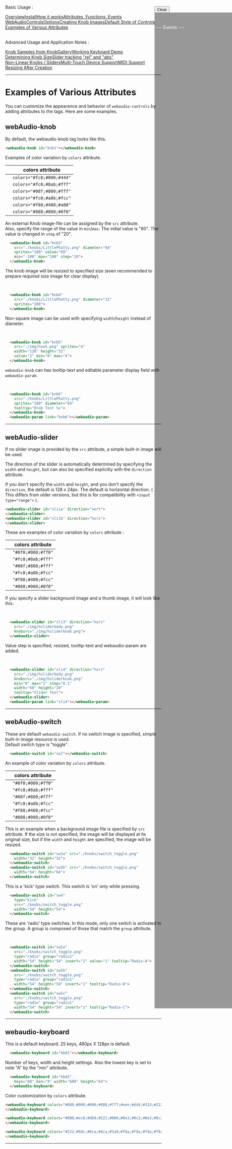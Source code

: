 <link rel="stylesheet" href="./docstyle.css">

<script>
  WebAudioControlsOptions={

  };
</script>

<script src="./webaudio-controls.js"></script>

Basic Usage :
<div style="display:flex;width:100%;flex-wrap:wrap">
<div class="item"><a href="./index.html">Overview</a></div>
<div class="item"><a href="./install.html">Install</a></div>
<div class="item"><a href="./components.html">How it works</a></div>
<div class="item"><a href="./specs.html">Attributes, Functions, Events</a></div>
<div class="item"><a href="./options.html">WebAudioControlsOptions</a></div>
<div class="item"><a href="./knobimage.html">Creating Knob Images</a></div>
<div class="item"><a href="./defstyle.html">Default Style of Controls</a></div>
<div class="item cur"><a href="./example.html">Examples of Various Attributes</a></div>
</div>
<br/>

Advanced Usage and Application Notes :
<div style="display:flex;width:100%;flex-wrap:wrap">
<div class="item"><a href="./knobsamples.html">Knob Samples from KnobGallery</a></div>
<div class="item"><a href="./keyboard.html">Working Keyboard Demo</a></div>
<div class="item"><a href="./knobsize.html">Determining Knob Size</a></div>
<div class="item"><a href="./tracking.html">Slider tracking "rel" and "abs"</a></div>
<div class="item"><a href="./nonlinear.html">Non-Linear Knobs / Sliders</a></div>
<div class="item"><a href="./multifader.html">Multi-Touch Device Support</a></div>
<div class="item"><a href="./midisupport.html">MIDI Support</a></div>
<div class="item"><a href="./resizetest.html">Resizing After Creation</a></div>
</div>

---

<div id="side" style="position:fixed;right:0%;top:90px;height:80%">
  <div id="consframe" style="color:#fff;width:240px;height:100%;background:rgba(0,0,0,0.4);overflow:scroll;margin:0;padding:5px">
    <div id="cons"><br/><br/>--- Events ---<br/></div>
  </div>
  <button onclick="Clear()" style="position:absolute;left:0;top:-20px">Clear</button>
</div>


# Examples of Various Attributes

You can customize the appearance and behavior of `webaudio-controls` by adding attributes to the tags. Here are some examples.  
  


## webAudio-knob

By default, the webaudio-knob tag looks like this.

<webaudio-knob id="knb1"></webaudio-knob>

```html
<webaudio-knob id="knb1"></webaudio-knob>
```

Examples of color variation by `colors` attribute.

|    | colors attribute
|----|------------------------
|<webaudio-knob id="knb2a" colors="#fc0;#000;#444"></webaudio-knob>|`colors="#fc0;#000;#444"`
|<webaudio-knob id="knb2b" colors="#fc0;#8ab;#fff"></webaudio-knob>|`colors="#fc0;#8ab;#fff"`
|<webaudio-knob id="knb2c" colors="#08f;#800;#fff"></webaudio-knob>|`colors="#08f;#800;#fff"`
|<webaudio-knob id="knb2d" colors="#fc0;#a0b;#fcc"></webaudio-knob>|`colors="#fc0;#a0b;#fcc"`
|<webaudio-knob id="knb2e" colors="#f88;#400;#a00"></webaudio-knob>|`colors="#f88;#400;#a00"`
|<webaudio-knob id="knb2f" colors="#888;#000;#0f0"></webaudio-knob>|`colors="#888;#000;#0f0"`

An external Knob image-file can be assigned by the `src` attribute.  
Also, specify the range of the value in `min`/`max`. The initial value is "60". The value is changed in `step` of "20".  

<webaudio-knob id="knob3" src="./knobs/LittlePhatty.png"
 sprites="100" value="60" min="-100" max="100" step="20" diameter="64" valuetip="1"></webaudio-knob>

```html
  <webaudio-knob id="knb3"
    src="./knobs/LittlePhatty.png" diameter="64"
    sprites="100" value="60"
    min="-100" max="100" step="20">
  </webaudio-knob>
```

The knob image will be resized to specified size (even recommended to prepare required size image for clear display).  

<webaudio-knob id="knb4" src="./knobs/LittlePhatty.png" sprites="100" diameter="32"></webaudio-knob><br/>

```html
  <webaudio-knob id="knb4"
    src="./knobs/LittlePhatty.png" diameter="32"
    sprites="100">
  </webaudio-knob>
```

Non-square image can be used with specifying `width`/`height` instead of diameter.  

<webaudio-knob id="knb5" src="./img/hsw5.png" sprites="4" value="2" min="0" max="4" width="128" height="32"></webaudio-knob><br/>

```html
  <webaudio-knob id="knb5" 
    src="./img/hsw5.png" sprites="4" 
    width="128" height="32"
    value="2" min="0" max="4">
  </webaudio-knob>
```

`webaudio-knob` can has tooltip-text and editable parameter display field with `webaudio-param`.  

<webaudio-knob id="knb6" src="./knobs/LittlePhatty.png" sprites="100" diameter="64" valuetip="0" tooltip="Knob Test : %s"></webaudio-knob>
<webaudio-param link="knb6"></webaudio-param><br/>

```html
  <webaudio-knob id="knb6"
    src="./knobs/LittlePhatty.png"
    sprites="100" diameter="64"
    tooltip="Knob Test %s">
  </webaudio-knob>
  <webaudio-param link="knb6"></webaudio-param>
```

---

## webAudio-slider

If no slider image is provided by the `src` attribute, a simple built-in image will be used. 

The direction of the slider is automatically determined by specifying the `width` and `height`, but can also be specified explicitly with the `direction` attribute.  

If you don't specify the `width` and `height`, and you don't specify the `direction`, the default is 128 x 24px. The default is horizontal direction. ( This differs from older versions, but this is for compatibility with `<input type="range">` ).

<webaudio-slider id="sli1a" direction="vert"></webaudio-slider>
<webaudio-slider id="sli1b" direction="horz"></webaudio-slider>

```html
<webaudio-slider id="sli1a" direction="vert">
</webaudio-slider>
<webaudio-slider id="sli1b" direction="horz">
</webaudio-slider>
```

These are examples of color variation by `colors` attribute :

|    | colors attribute
|----|----
|<webaudio-slider id="sli2a" colors="#0f0;#000;#ff0" width="200" height="30"></webaudio-slider>|`"#0f0;#000;#ff0"`
|<webaudio-slider id="sli2b" colors="#fc0;#8ab;#fff" width="200" height="30"></webaudio-slider>|`"#fc0;#8ab;#fff"`
|<webaudio-slider id="sli2c" colors="#08f;#800;#fff" width="200" height="30"></webaudio-slider>|`"#08f;#800;#fff"`
|<webaudio-slider id="sli2d" colors="#fc0;#a0b;#fcc" width="200" height="30"></webaudio-slider>|`"#fc0;#a0b;#fcc"`
|<webaudio-slider id="sli2e" colors="#f88;#400;#fcc" width="200" height="30"></webaudio-slider>|`"#f88;#400;#fcc"`
|<webaudio-slider id="sli2f" colors="#888;#000;#0f0" width="200" height="30"></webaudio-slider>|`"#888;#000;#0f0"`

If you specify a slider background image and a thumb image, it will look like this.

<webaudio-slider id="sli3" direction="horz" src="./img/hsliderbody.png" knobsrc="./img/hsliderknob.png"></webaudio-slider><br/>

```html
  <webaudio-slider id="sli3" direction="horz"
    src="./img/hsliderbody.png"
    knobsrc="./img/hsliderknob.png">
  </webaudio-slider>
```

Value step is specified, resized, tooltip-text and webaudio-param are added.  

<webaudio-slider id="sli4" direction="horz" src="./img/hsliderbody.png" knobsrc="./img/hsliderknob.png" min="0" max="1" step="0.1" width="60" height="20" valuetip="0" tooltip="Slider Test"></webaudio-slider>
<webaudio-param link="sli4"></webaudio-param><br/>

```html
  <webaudio-slider id="sli4" direction="horz"
    src="./img/hsliderbody.png"
    knobsrc="./img/hsliderknob.png"
    min="0" max="1" step="0.1"
    width="60" height="20"
    tooltip="Slider Test">
  </webaudio-slider>
  <webaudio-param link="sli4"></webaudio-param>
```

---

## webAudio-switch

These are default `webaudio-switch`. If no switch image is specified, simple built-in image resource is used.  
Default switch type is "toggle".  

<webaudio-switch id="sw1"></webaudio-switch>

```html
  <webaudio-switch id="sw1"></webaudio-switch>
```

An example of color variation by `colors` attribute.

|    | colors attribute
|----|----
|<webaudio-switch id="sw2a" colors="#0f0;#000;#ff0" width="50" height="50"></webaudio-switch>|`"#0f0;#000;#ff0"`
|<webaudio-switch id="sw2b" colors="#fc0;#8ab;#fff" width="50" height="50"></webaudio-switch>|`"#fc0;#8ab;#fff"`
|<webaudio-switch id="sw2c" colors="#08f;#800;#fff" width="50" height="50"></webaudio-switch>|`"#08f;#800;#fff"`
|<webaudio-switch id="sw2d" colors="#fc0;#a0b;#fcc" width="50" height="50"></webaudio-switch>|`"#fc0;#a0b;#fcc"`
|<webaudio-switch id="sw2e" colors="#f88;#400;#fcc" width="50" height="50"></webaudio-switch>|`"#f88;#400;#fcc"`
|<webaudio-switch id="sw2f" colors="#888;#000;#0f0" width="50" height="50"></webaudio-switch>|`"#888;#000;#0f0"`


This is an example when a background image file is specified by `src` attribute. If the size is not specified, the image will be displayed at its original size, but if the `width` and `height` are specified, the image will be resized.

<webaudio-switch id="sw3a" src="./knobs/switch_toggle.png" width="32" height="32"></webaudio-switch>
<webaudio-switch id="sw3b" src="./knobs/switch_toggle.png" width="64" height="64"></webaudio-switch>  

```html
  <webaudio-switch id="sw3a" src="./knobs/switch_toggle.png"
    width="32" height="32">
  </webaudio-switch>
  <webaudio-switch id="sw3b" src="./knobs/switch_toggle.png"
    width="64" height="64">
  </webaudio-switch>
```

This is a 'kick' type switch. This switch is 'on' only while pressing.  

<webaudio-switch id="sw4" src="./knobs/switch_toggle.png" type="kick" width="54" height="54"></webaudio-switch>  

```html
  <webaudio-switch id="sw4"
    type="kick" 
    src="./knobs/switch_toggle.png"
    width="54" height="54">
  </webaudio-switch>
```

These are 'radio' type switches. In this mode, only one switch is activated in the group. A group is composed of those that match the `group` attribute.  

<webaudio-switch id="sw5a" src="./knobs/switch_toggle.png" type="radio" group="radio1" width="54" height="54" invert="1" value="1" tooltip="Radio-A"></webaudio-switch>
<webaudio-switch id="sw5b" src="./knobs/switch_toggle.png" type="radio" group="radio1" width="54" height="54" invert="1" tooltip="Radio-B"></webaudio-switch>
<webaudio-switch id="sw5c" src="./knobs/switch_toggle.png" type="radio" group="radio1" width="54" height="54" invert="1" tooltip="Radio-C"></webaudio-switch><br/>

```html
  <webaudio-switch id="sw5a"
    src="./knobs/switch_toggle.png"
    type="radio" group="radio1"
    width="54" height="54" invert="1" value="1" tooltip="Radio-A">
  </webaudio-switch>
  <webaudio-switch id="sw5b"
    src="./knobs/switch_toggle.png"
    type="radio" group="radio1"
    width="54" height="54" invert="1" tooltip="Radio-B">
  </webaudio-switch>
  <webaudio-switch id="sw5c"
    src="./knobs/switch_toggle.png"
    type="radio" group="radio1"
    width="54" height="54" invert="1" tooltip="Radio-C">
  </webaudio-switch>
```

---

## webaudio-keyboard

This is a default keyboard. 25 keys, 480px X 128px is default.  

<webaudio-keyboard id="kbd1"></webaudio-keyboard>

```html
  <webaudio-keyboard id="kbd1"></webaudio-keyboard>
```

Number of keys, width and height settings. Also the lowest key is set to note "A" by the "min" attribute.  

<webaudio-keyboard id="kbd2" keys="88" min="9" width="600" height="64"></webaudio-keyboard>

```html
  <webaudio-keyboard id="kbd2"
    keys="88" min="9" width="600" height="64">
  </webaudio-keyboard>
```

Color customization by `colors` attribute. 

<webaudio-keyboard colors="#888;#000;#000;#888;#777;#eee;#ddd;#333;#222">
</webaudio-keyboard>

```html
<webaudio-keyboard colors="#888;#000;#000;#888;#777;#eee;#ddd;#333;#222">
</webaudio-keyboard>
```


<webaudio-keyboard colors="#000;#ec0;#db0;#222;#000;#0e3;#0c2;#0e3;#0c2">
</webaudio-keyboard>

```html
<webaudio-keyboard colors="#000;#ec0;#db0;#222;#000;#0e3;#0c2;#0e3;#0c2">
</webaudio-keyboard>
```


<webaudio-keyboard colors="#222;#9dc;#8ca;#4ca;#3a9;#f8a;#f8a;#f8a;#f8a">
</webaudio-keyboard>

```html
<webaudio-keyboard colors="#222;#9dc;#8ca;#4ca;#3a9;#f8a;#f8a;#f8a;#f8a">
</webaudio-keyboard>
```

---

<script type="text/javascript">
function Init() {
  var knobs = document.getElementsByTagName('webaudio-knob');
  for(var i = 0; i < knobs.length; ++i){
    knobs[i].addEventListener('input', AddLogValue);
    knobs[i].addEventListener('change', AddLogValue);
    knobs[i].addEventListener('click', AddLogValue);
  }
  var sliders = document.getElementsByTagName('webaudio-slider');
  for(var i = 0; i < sliders.length; ++i){
    sliders[i].addEventListener('input', AddLogValue);
    sliders[i].addEventListener('change', AddLogValue);
    knobs[i].addEventListener('click', AddLogValue);
  }
  var switches = document.getElementsByTagName('webaudio-switch');
  for(var i = 0; i < switches.length; ++i){
    switches[i].addEventListener('input', AddLogValue);
    switches[i].addEventListener('change', AddLogValue);
    switches[i].addEventListener('click', AddLogValue);
  }
  var kbds = document.getElementsByTagName('webaudio-keyboard');
  for(var i = 0; i < kbds.length; ++i){
    kbds[i].addEventListener('input', AddLogKbd);
    kbds[i].addEventListener('change', AddLogKbd);
    kbds[i].addEventListener('click', AddLogKbd);
  }
  window.addEventListener('scroll',Scroll);
}
function AddLogValue(e) {
  var str = `"${e.type}": ${e.target.id}.value = ${e.target.value}`;
  var con = document.getElementById("cons");
  var conframe = document.getElementById("consframe");
  con.innerHTML += (str+"<br/>");
  conframe.scrollTop = con.scrollHeight;
}
function AddLogKbd(e) {
  var str;
  switch(e.type){
  case "change":
    str = `"${e.type}": ${e.target.id} ev.note = [${e.note}]`;
    break;
  default:
    str = `"${e.type}": ${e.target.id}`;
    break;
  }
  var con = document.getElementById("cons");
  var conframe = document.getElementById("consframe");
  con.innerHTML += (str+"<br/>");
  conframe.scrollTop = con.scrollHeight;
}
function LogClick(e) {
  var str="click:"+e.target.id;
  document.getElementById("cons").innerHTML += (str+"<br/>");
  console.log(str);
}
function Scroll() {
  document.getElementById("consframe").style.top=window.scrollY+"px";
}
function Clear() {
  document.getElementById("cons").innerHTML="--- Events ---<br/>";
}
window.onload=Init;
</script>
